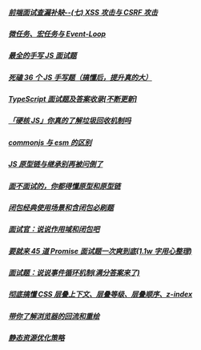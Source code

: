 ##### [前端面试查漏补缺--(七) XSS 攻击与 CSRF 攻击](./blog/16)

##### [微任务、宏任务与 Event-Loop](./blog/15)

##### [最全的手写 JS 面试题](./blog/14)

##### [死磕 36 个 JS 手写题（搞懂后，提升真的大）](./blog/13)

##### [TypeScript 面试题及答案收录[不断更新]](./blog/12)

##### [「硬核 JS」你真的了解垃圾回收机制吗](./blog/11)

##### [commonjs 与 esm 的区别](./blog/10)

##### [JS 原型链与继承别再被问倒了](./blog/9)

##### [面不面试的，你都得懂原型和原型链](./blog/8)

##### [闭包经典使用场景和含闭包必刷题](./blog/7)

##### [面试官：说说作用域和闭包吧](./blog/6)

##### [要就来 45 道 Promise 面试题一次爽到底(1.1w 字用心整理)](./blog/5)

##### [面试题：说说事件循环机制(满分答案来了)](./blog/4)

##### [彻底搞懂 CSS 层叠上下文、层叠等级、层叠顺序、z-index](./blog/3)

##### [带你了解浏览器的回流和重绘](./blog/2)

##### [静态资源优化策略](./blog/1)
